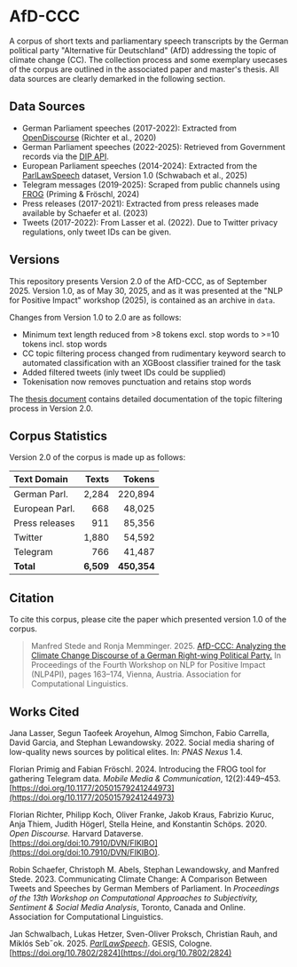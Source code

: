 # AfD-CCC
A corpus of short texts and parliamentary speech transcripts by the German political party "Alternative für Deutschland" (AfD) addressing the topic of climate change (CC). The collection process and some exemplary usecases of the corpus are outlined in the associated paper and master's thesis. All data sources are clearly demarked in the following section.

## Data Sources
- German Parliament speeches (2017-2022): Extracted from [OpenDiscourse](https://dataverse.harvard.edu/citation?persistentId=doi:10.7910/DVN/FIKIBO) (Richter et al., 2020)
- German Parliament speeches (2022-2025): Retrieved from Government records via the [DIP API](https://dip.bundestag.de).
- European Parliament speeches (2014-2024): Extracted from the [ParlLawSpeech](https://parllawspeech.org/) dataset, Version 1.0 (Schwabach et al., 2025)
- Telegram messages (2019-2025): Scraped from public channels using [FROG](https://journals.sagepub.com/doi/10.1177/20501579241244973) (Priming & Fröschl, 2024)
- Press releases (2017-2021): Extracted from press releases made available by Schaefer et al. (2023)
- Tweets (2017-2022): From Lasser et al. (2022). Due to Twitter privacy regulations, only tweet IDs can be given. 

## Versions

This repository presents Version 2.0 of the AfD-CCC, as of September 2025. Version 1.0, as of May 30, 2025, and as it was presented at the "NLP for Positive Impact" workshop (2025), is contained as an archive in `data`. 

Changes from Version 1.0 to 2.0 are as follows:
- Minimum text length reduced from >8 tokens excl. stop words to >=10 tokens incl. stop words
- CC topic filtering process changed from rudimentary keyword search to automated classification with an XGBoost classifier trained for the task
- Added filtered tweets (inly tweet IDs could be supplied)
- Tokenisation now removes punctuation and retains stop words

The [thesis document](Thesis-Memminger.pdf) contains detailed documentation of the topic filtering process in Version 2.0.

## Corpus Statistics

Version 2.0 of the corpus is made up as follows:

| **Text Domain**    | **Texts** | **Tokens**  |
| :------------- | ----: | ------: |
| German Parl.   | 2,284 | 220,894 |
| European Parl. | 668   | 48,025  |
| Press releases | 911   | 85,356  |
| Twitter        | 1,880 | 54,592  |
| Telegram       | 766   | 41,487  |
| **Total**      | **6,509** | **450,354** |

## Citation
To cite this corpus, please cite the paper which presented version 1.0 of the corpus.

> Manfred Stede and Ronja Memminger. 2025. [AfD-CCC: Analyzing the Climate Change Discourse of a German Right-wing Political Party.](https://aclanthology.org/2025.nlp4pi-1.14/) In Proceedings of the Fourth Workshop on NLP for Positive Impact (NLP4PI), pages 163–174, Vienna, Austria. Association for Computational Linguistics.

## Works Cited

 Jana Lasser, Segun Taofeek Aroyehun, Almog Simchon, Fabio Carrella, David Garcia, and Stephan Lewandowsky. 2022. Social media sharing of low-quality news sources by political elites. In: *PNAS Nexus* 1.4.

Florian Primig and Fabian Fröschl. 2024. Introducing the FROG tool for gathering Telegram data. *Mobile Media & Communication*, 12(2):449–453. [https://doi.org/10.1177/20501579241244973](https://doi.org/10.1177/20501579241244973)

Florian Richter, Philipp Koch, Oliver Franke, Jakob Kraus, Fabrizio Kuruc, Anja Thiem, Judith Högerl, Stella Heine, and Konstantin Schöps. 2020. *Open Discourse.* Harvard Dataverse. [https://doi.org/doi:10.7910/DVN/FIKIBO](https://doi.org/doi:10.7910/DVN/FIKIBO).

Robin Schaefer, Christoph M. Abels, Stephan Lewandowsky, and Manfred Stede. 2023. Communicating Climate Change: A Comparison Between Tweets and Speeches by German Members of Parliament. In *Proceedings of the 13th Workshop on Computational Approaches to Subjectivity, Sentiment & Social Media Analysis*, Toronto, Canada and Online. Association for Computational Linguistics.

Jan Schwalbach, Lukas Hetzer, Sven-Oliver Proksch, Christian Rauh, and Miklós Seb˝ok. 2025. [*ParlLawSpeech*](https://parllawspeech.org/data). GESIS, Cologne. [https://doi.org/10.7802/2824](https://doi.org/10.7802/2824)
